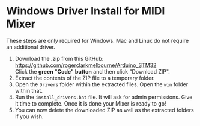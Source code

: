 # Windows Driver Install for MIDI Mixer

These steps are only required for Windows. Mac and Linux do not require an additional driver.

1. Download the .zip from this GitHub: https://github.com/rogerclarkmelbourne/Arduino_STM32  
Click the **green "Code" button** and then click "Download ZIP".
2. Extract the contents of the ZIP file to a temporary folder.
3. Open the `Drivers` folder within the extracted files. Open the `win` folder within that.
4. Run the `install_drivers.bat` file. It will ask for admin permissions. Give it time to complete. Once it is done your Mixer is ready to go!
5. You can now delete the downloaded ZIP as well as the extracted folders if you wish.